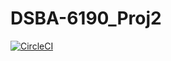 # DSBA-6190_Proj2
[![CircleCI](https://circleci.com/gh/canfielder/DSBA-6190_Proj2.svg?style=svg)](https://circleci.com/gh/canfielder/DSBA-6190_Proj2)
